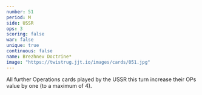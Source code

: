 ```yaml
---
number: 51
period: M
side: USSR
ops: 3
scoring: false
war: false
unique: true
continuous: false
name: Brezhnev Doctrine*
image: "https://twistrug.jjt.io/images/cards/051.jpg"
---
```

All further Operations cards played by the USSR this turn increase their OPs value by one (to a maximum of 4).
